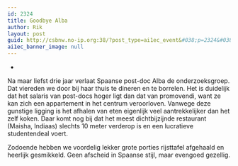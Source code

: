 ```yaml
---
id: 2324
title: Goodbye Alba
author: Rik
layout: post
guid: http://csbnw.no-ip.org:38/?post_type=ai1ec_event&#038;p=2324&#038;instance_id=
ai1ec_banner_image: null
---
```

-
Na maar liefst drie jaar verlaat Spaanse post-doc Alba de onderzoeksgroep. Dat viereden we door bij haar thuis te dineren en te borrelen. Het is duidelijk dat het salaris van post-docs hoger ligt dan dat van promovendi, want ze kan zich een appartement in het centrum veroorloven. Vanwege deze gunstige ligging is het afhalen van eten eigenlijk veel aantrekkelijker dan het zelf koken. Daar komt nog bij dat het meest dichtbijzijnde restaurant (Maisha, Indiaas) slechts 10 meter verderop is en een lucratieve studentendeal voert.

Zodoende hebben we voordelig lekker grote porties rijsttafel afgehaald en heerlijk gesmikkeld. Geen afscheid in Spaanse stijl, maar evengoed gezellig.